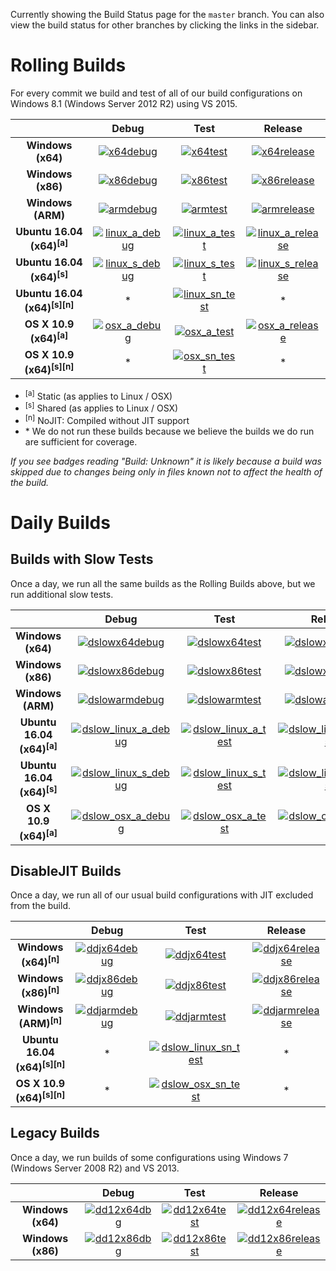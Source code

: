 Currently showing the Build Status page for the `master` branch. You can also view the build status for other branches by clicking the links in the sidebar.

# Rolling Builds

For every commit we build and test of all of our build configurations on Windows 8.1 (Windows Server 2012 R2) using VS 2015.

|                               | __Debug__ | __Test__ | __Release__ |
|:-----------------------------:|:---------:|:--------:|:-----------:|
| __Windows (x64)__             | [![x64debug][x64dbgicon]][x64dbglink] | [![x64test][x64testicon]][x64testlink] | [![x64release][x64relicon]][x64rellink] |
| __Windows (x86)__             | [![x86debug][x86dbgicon]][x86dbglink] | [![x86test][x86testicon]][x86testlink] | [![x86release][x86relicon]][x86rellink] |
| __Windows (ARM)__             | [![armdebug][armdbgicon]][armdbglink] | [![armtest][armtesticon]][armtestlink] | [![armrelease][armrelicon]][armrellink] |
| __Ubuntu 16.04 (x64)<sup>[a]</sup>__     | [![linux_a_debug][linux_a_dbgicon]][linux_a_dbglink] | [![linux_a_test][linux_a_testicon]][linux_a_testlink] | [![linux_a_release][linux_a_relicon]][linux_a_rellink] |
| __Ubuntu 16.04 (x64)<sup>[s]</sup>__     | [![linux_s_debug][linux_s_dbgicon]][linux_s_dbglink] | [![linux_s_test][linux_s_testicon]][linux_s_testlink] | [![linux_s_release][linux_s_relicon]][linux_s_rellink] |
| __Ubuntu 16.04 (x64)<sup>[s][n]</sup>__  | * | [![linux_sn_test][linux_sn_testicon]][linux_sn_testlink] | * |
| __OS X 10.9 (x64)<sup>[a]</sup>__        | [![osx_a_debug][osx_a_dbgicon]][osx_a_dbglink] | [![osx_a_test][osx_a_testicon]][osx_a_testlink] | [![osx_a_release][osx_a_relicon]][osx_a_rellink] |
| __OS X 10.9 (x64)<sup>[s][n]</sup>__     | * | [![osx_sn_test][osx_sn_testicon]][osx_sn_testlink] | * |

* <sup>[a]</sup> Static (as applies to Linux / OSX)
* <sup>[s]</sup> Shared (as applies to Linux / OSX)
* <sup>[n]</sup> NoJIT: Compiled without JIT support
* \* We do not run these builds because we believe the builds we do run are sufficient for coverage.

*If you see badges reading "Build: Unknown" it is likely because a build was skipped due to changes being only in files known not to affect the health of the build.*

[x64dbgicon]: https://ci.dot.net/job/Microsoft_ChakraCore/job/master/job/x64_debug/badge/icon
[x64dbglink]: https://ci.dot.net/job/Microsoft_ChakraCore/job/master/job/x64_debug/
[x64testicon]: https://ci.dot.net/job/Microsoft_ChakraCore/job/master/job/x64_test/badge/icon
[x64testlink]: https://ci.dot.net/job/Microsoft_ChakraCore/job/master/job/x64_test/
[x64relicon]: https://ci.dot.net/job/Microsoft_ChakraCore/job/master/job/x64_release/badge/icon
[x64rellink]: https://ci.dot.net/job/Microsoft_ChakraCore/job/master/job/x64_release/

[x86dbgicon]: https://ci.dot.net/job/Microsoft_ChakraCore/job/master/job/x86_debug/badge/icon
[x86dbglink]: https://ci.dot.net/job/Microsoft_ChakraCore/job/master/job/x86_debug/
[x86testicon]: https://ci.dot.net/job/Microsoft_ChakraCore/job/master/job/x86_test/badge/icon
[x86testlink]: https://ci.dot.net/job/Microsoft_ChakraCore/job/master/job/x86_test/
[x86relicon]: https://ci.dot.net/job/Microsoft_ChakraCore/job/master/job/x86_release/badge/icon
[x86rellink]: https://ci.dot.net/job/Microsoft_ChakraCore/job/master/job/x86_release/

[armdbgicon]: https://ci.dot.net/job/Microsoft_ChakraCore/job/master/job/arm_debug/badge/icon
[armdbglink]: https://ci.dot.net/job/Microsoft_ChakraCore/job/master/job/arm_debug/
[armtesticon]: https://ci.dot.net/job/Microsoft_ChakraCore/job/master/job/arm_test/badge/icon
[armtestlink]: https://ci.dot.net/job/Microsoft_ChakraCore/job/master/job/arm_test/
[armrelicon]: https://ci.dot.net/job/Microsoft_ChakraCore/job/master/job/arm_release/badge/icon
[armrellink]: https://ci.dot.net/job/Microsoft_ChakraCore/job/master/job/arm_release/

[linux_a_dbgicon]: https://ci.dot.net/job/Microsoft_ChakraCore/job/master/job/static_ubuntu_linux_debug/badge/icon
[linux_a_dbglink]: https://ci.dot.net/job/Microsoft_ChakraCore/job/master/job/static_ubuntu_linux_debug/
[linux_a_testicon]: https://ci.dot.net/job/Microsoft_ChakraCore/job/master/job/static_ubuntu_linux_test/badge/icon
[linux_a_testlink]: https://ci.dot.net/job/Microsoft_ChakraCore/job/master/job/static_ubuntu_linux_test/
[linux_a_relicon]: https://ci.dot.net/job/Microsoft_ChakraCore/job/master/job/static_ubuntu_linux_release/badge/icon
[linux_a_rellink]: https://ci.dot.net/job/Microsoft_ChakraCore/job/master/job/static_ubuntu_linux_release/

[linux_s_dbgicon]: https://ci.dot.net/job/Microsoft_ChakraCore/job/master/job/shared_ubuntu_linux_debug/badge/icon
[linux_s_dbglink]: https://ci.dot.net/job/Microsoft_ChakraCore/job/master/job/shared_ubuntu_linux_debug/
[linux_s_testicon]: https://ci.dot.net/job/Microsoft_ChakraCore/job/master/job/shared_ubuntu_linux_test/badge/icon
[linux_s_testlink]: https://ci.dot.net/job/Microsoft_ChakraCore/job/master/job/shared_ubuntu_linux_test/
[linux_s_relicon]: https://ci.dot.net/job/Microsoft_ChakraCore/job/master/job/shared_ubuntu_linux_release/badge/icon
[linux_s_rellink]: https://ci.dot.net/job/Microsoft_ChakraCore/job/master/job/shared_ubuntu_linux_release/

[linux_sn_dbgicon]: https://ci.dot.net/job/Microsoft_ChakraCore/job/master/job/_no_jit_shared_ubuntu_linux_debug/badge/icon
[linux_sn_dbglink]: https://ci.dot.net/job/Microsoft_ChakraCore/job/master/job/_no_jit_shared_ubuntu_linux_debug/
[linux_sn_testicon]: https://ci.dot.net/job/Microsoft_ChakraCore/job/master/job/_no_jit_shared_ubuntu_linux_test/badge/icon
[linux_sn_testlink]: https://ci.dot.net/job/Microsoft_ChakraCore/job/master/job/_no_jit_shared_ubuntu_linux_test/
[linux_sn_relicon]: https://ci.dot.net/job/Microsoft_ChakraCore/job/master/job/_no_jit_shared_ubuntu_linux_release/badge/icon
[linux_sn_rellink]: https://ci.dot.net/job/Microsoft_ChakraCore/job/master/job/_no_jit_shared_ubuntu_linux_release/

[osx_a_dbgicon]: https://ci.dot.net/job/Microsoft_ChakraCore/job/master/job/static_osx_osx_debug/badge/icon
[osx_a_dbglink]: https://ci.dot.net/job/Microsoft_ChakraCore/job/master/job/static_osx_osx_debug/
[osx_a_testicon]: https://ci.dot.net/job/Microsoft_ChakraCore/job/master/job/static_osx_osx_test/badge/icon
[osx_a_testlink]: https://ci.dot.net/job/Microsoft_ChakraCore/job/master/job/static_osx_osx_test/
[osx_a_relicon]: https://ci.dot.net/job/Microsoft_ChakraCore/job/master/job/static_osx_osx_release/badge/icon
[osx_a_rellink]: https://ci.dot.net/job/Microsoft_ChakraCore/job/master/job/static_osx_osx_release/

[osx_sn_dbgicon]: https://ci.dot.net/job/Microsoft_ChakraCore/job/master/job/_no_jit_shared_osx_osx_debug/badge/icon
[osx_sn_dbglink]: https://ci.dot.net/job/Microsoft_ChakraCore/job/master/job/_no_jit_shared_osx_osx_debug/
[osx_sn_testicon]: https://ci.dot.net/job/Microsoft_ChakraCore/job/master/job/_no_jit_shared_osx_osx_test/badge/icon
[osx_sn_testlink]: https://ci.dot.net/job/Microsoft_ChakraCore/job/master/job/_no_jit_shared_osx_osx_test/
[osx_sn_relicon]: https://ci.dot.net/job/Microsoft_ChakraCore/job/master/job/_no_jit_shared_osx_osx_release/badge/icon
[osx_sn_rellink]: https://ci.dot.net/job/Microsoft_ChakraCore/job/master/job/_no_jit_shared_osx_osx_release/

# Daily Builds

## Builds with Slow Tests

Once a day, we run all the same builds as the Rolling Builds above, but we run additional slow tests.

|                               | __Debug__ | __Test__ | __Release__ |
|:-----------------------------:|:---------:|:--------:|:-----------:|
| __Windows (x64)__             | [![dslowx64debug][dslowx64dbgicon]][dslowx64dbglink] | [![dslowx64test][dslowx64testicon]][dslowx64testlink] | [![dslowx64release][dslowx64relicon]][dslowx64rellink] |
| __Windows (x86)__             | [![dslowx86debug][dslowx86dbgicon]][dslowx86dbglink] | [![dslowx86test][dslowx86testicon]][dslowx86testlink] | [![dslowx86release][dslowx86relicon]][dslowx86rellink] |
| __Windows (ARM)__             | [![dslowarmdebug][dslowarmdbgicon]][dslowarmdbglink] | [![dslowarmtest][dslowarmtesticon]][dslowarmtestlink] | [![dslowarmrelease][dslowarmrelicon]][dslowarmrellink] |
| __Ubuntu 16.04 (x64)<sup>[a]</sup>__     | [![dslow_linux_a_debug][dslow_linux_a_dbgicon]][dslow_linux_a_dbglink] | [![dslow_linux_a_test][dslow_linux_a_testicon]][dslow_linux_a_testlink] | [![dslow_linux_a_release][dslow_linux_a_relicon]][dslow_linux_a_rellink] |
| __Ubuntu 16.04 (x64)<sup>[s]</sup>__     | [![dslow_linux_s_debug][dslow_linux_s_dbgicon]][dslow_linux_s_dbglink] | [![dslow_linux_s_test][dslow_linux_s_testicon]][dslow_linux_s_testlink] | [![dslow_linux_s_release][dslow_linux_s_relicon]][dslow_linux_s_rellink] |
| __OS X 10.9 (x64)<sup>[a]</sup>__        | [![dslow_osx_a_debug][dslow_osx_a_dbgicon]][dslow_osx_a_dbglink] | [![dslow_osx_a_test][dslow_osx_a_testicon]][dslow_osx_a_testlink] | [![dslow_osx_a_release][dslow_osx_a_relicon]][dslow_osx_a_rellink] |

[dslowx64dbgicon]: https://ci.dot.net/job/Microsoft_ChakraCore/job/master/job/daily_slow_x64_debug/badge/icon
[dslowx64dbglink]: https://ci.dot.net/job/Microsoft_ChakraCore/job/master/job/daily_slow_x64_debug/
[dslowx64testicon]: https://ci.dot.net/job/Microsoft_ChakraCore/job/master/job/daily_slow_x64_test/badge/icon
[dslowx64testlink]: https://ci.dot.net/job/Microsoft_ChakraCore/job/master/job/daily_slow_x64_test/
[dslowx64relicon]: https://ci.dot.net/job/Microsoft_ChakraCore/job/master/job/daily_slow_x64_release/badge/icon
[dslowx64rellink]: https://ci.dot.net/job/Microsoft_ChakraCore/job/master/job/daily_slow_x64_release/

[dslowx86dbgicon]: https://ci.dot.net/job/Microsoft_ChakraCore/job/master/job/daily_slow_x86_debug/badge/icon
[dslowx86dbglink]: https://ci.dot.net/job/Microsoft_ChakraCore/job/master/job/daily_slow_x86_debug/
[dslowx86testicon]: https://ci.dot.net/job/Microsoft_ChakraCore/job/master/job/daily_slow_x86_test/badge/icon
[dslowx86testlink]: https://ci.dot.net/job/Microsoft_ChakraCore/job/master/job/daily_slow_x86_test/
[dslowx86relicon]: https://ci.dot.net/job/Microsoft_ChakraCore/job/master/job/daily_slow_x86_release/badge/icon
[dslowx86rellink]: https://ci.dot.net/job/Microsoft_ChakraCore/job/master/job/daily_slow_x86_release/

[dslowarmdbgicon]: https://ci.dot.net/job/Microsoft_ChakraCore/job/master/job/daily_slow_arm_debug/badge/icon
[dslowarmdbglink]: https://ci.dot.net/job/Microsoft_ChakraCore/job/master/job/daily_slow_arm_debug/
[dslowarmtesticon]: https://ci.dot.net/job/Microsoft_ChakraCore/job/master/job/daily_slow_arm_test/badge/icon
[dslowarmtestlink]: https://ci.dot.net/job/Microsoft_ChakraCore/job/master/job/daily_slow_arm_test/
[dslowarmrelicon]: https://ci.dot.net/job/Microsoft_ChakraCore/job/master/job/daily_slow_arm_release/badge/icon
[dslowarmrellink]: https://ci.dot.net/job/Microsoft_ChakraCore/job/master/job/daily_slow_arm_release/

[dslow_linux_a_dbgicon]: https://ci.dot.net/job/Microsoft_ChakraCore/job/master/job/static_ubuntu_linux_debug/badge/icon
[dslow_linux_a_dbglink]: https://ci.dot.net/job/Microsoft_ChakraCore/job/master/job/static_ubuntu_linux_debug/
[dslow_linux_a_testicon]: https://ci.dot.net/job/Microsoft_ChakraCore/job/master/job/static_ubuntu_linux_test/badge/icon
[dslow_linux_a_testlink]: https://ci.dot.net/job/Microsoft_ChakraCore/job/master/job/static_ubuntu_linux_test/
[dslow_linux_a_relicon]: https://ci.dot.net/job/Microsoft_ChakraCore/job/master/job/static_ubuntu_linux_release/badge/icon
[dslow_linux_a_rellink]: https://ci.dot.net/job/Microsoft_ChakraCore/job/master/job/static_ubuntu_linux_release/

[dslow_linux_s_dbgicon]: https://ci.dot.net/job/Microsoft_ChakraCore/job/master/job/shared_ubuntu_linux_debug/badge/icon
[dslow_linux_s_dbglink]: https://ci.dot.net/job/Microsoft_ChakraCore/job/master/job/shared_ubuntu_linux_debug/
[dslow_linux_s_testicon]: https://ci.dot.net/job/Microsoft_ChakraCore/job/master/job/shared_ubuntu_linux_test/badge/icon
[dslow_linux_s_testlink]: https://ci.dot.net/job/Microsoft_ChakraCore/job/master/job/shared_ubuntu_linux_test/
[dslow_linux_s_relicon]: https://ci.dot.net/job/Microsoft_ChakraCore/job/master/job/shared_ubuntu_linux_release/badge/icon
[dslow_linux_s_rellink]: https://ci.dot.net/job/Microsoft_ChakraCore/job/master/job/shared_ubuntu_linux_release/

[dslow_osx_a_dbgicon]: https://ci.dot.net/job/Microsoft_ChakraCore/job/master/job/static_osx_osx_debug/badge/icon
[dslow_osx_a_dbglink]: https://ci.dot.net/job/Microsoft_ChakraCore/job/master/job/static_osx_osx_debug/
[dslow_osx_a_testicon]: https://ci.dot.net/job/Microsoft_ChakraCore/job/master/job/static_osx_osx_test/badge/icon
[dslow_osx_a_testlink]: https://ci.dot.net/job/Microsoft_ChakraCore/job/master/job/static_osx_osx_test/
[dslow_osx_a_relicon]: https://ci.dot.net/job/Microsoft_ChakraCore/job/master/job/static_osx_osx_release/badge/icon
[dslow_osx_a_rellink]: https://ci.dot.net/job/Microsoft_ChakraCore/job/master/job/static_osx_osx_release/

## DisableJIT Builds

Once a day, we run all of our usual build configurations with JIT excluded from the build.

|                   | __Debug__ | __Test__ | __Release__ |
|:-----------------:|:---------:|:--------:|:-----------:|
| __Windows (x64)<sup>[n]</sup>__ | [![ddjx64debug][ddjx64dbgicon]][ddjx64dbglink] | [![ddjx64test][ddjx64testicon]][ddjx64testlink] | [![ddjx64release][ddjx64relicon]][ddjx64rellink] |
| __Windows (x86)<sup>[n]</sup>__ | [![ddjx86debug][ddjx86dbgicon]][ddjx86dbglink] | [![ddjx86test][ddjx86testicon]][ddjx86testlink] | [![ddjx86release][ddjx86relicon]][ddjx86rellink] |
| __Windows (ARM)<sup>[n]</sup>__ | [![ddjarmdebug][ddjarmdbgicon]][ddjarmdbglink] | [![ddjarmtest][ddjarmtesticon]][ddjarmtestlink] | [![ddjarmrelease][ddjarmrelicon]][ddjarmrellink] |
| __Ubuntu 16.04 (x64)<sup>[s][n]</sup>__  | * | [![dslow_linux_sn_test][dslow_linux_sn_testicon]][dslow_linux_sn_testlink] | * |
| __OS X 10.9 (x64)<sup>[s][n]</sup>__     | * | [![dslow_osx_sn_test][dslow_osx_sn_testicon]][dslow_osx_sn_testlink] | * |

[ddjx64dbgicon]: https://ci.dot.net/job/Microsoft_ChakraCore/job/master/job/daily_disablejit_x64_debug/badge/icon
[ddjx64dbglink]: https://ci.dot.net/job/Microsoft_ChakraCore/job/master/job/daily_disablejit_x64_debug/
[ddjx64testicon]: https://ci.dot.net/job/Microsoft_ChakraCore/job/master/job/daily_disablejit_x64_test/badge/icon
[ddjx64testlink]: https://ci.dot.net/job/Microsoft_ChakraCore/job/master/job/daily_disablejit_x64_test/
[ddjx64relicon]: https://ci.dot.net/job/Microsoft_ChakraCore/job/master/job/daily_disablejit_x64_release/badge/icon
[ddjx64rellink]: https://ci.dot.net/job/Microsoft_ChakraCore/job/master/job/daily_disablejit_x64_release/

[ddjx86dbgicon]: https://ci.dot.net/job/Microsoft_ChakraCore/job/master/job/daily_disablejit_x86_debug/badge/icon
[ddjx86dbglink]: https://ci.dot.net/job/Microsoft_ChakraCore/job/master/job/daily_disablejit_x86_debug/
[ddjx86testicon]: https://ci.dot.net/job/Microsoft_ChakraCore/job/master/job/daily_disablejit_x86_test/badge/icon
[ddjx86testlink]: https://ci.dot.net/job/Microsoft_ChakraCore/job/master/job/daily_disablejit_x86_test/
[ddjx86relicon]: https://ci.dot.net/job/Microsoft_ChakraCore/job/master/job/daily_disablejit_x86_release/badge/icon
[ddjx86rellink]: https://ci.dot.net/job/Microsoft_ChakraCore/job/master/job/daily_disablejit_x86_release/

[ddjarmdbgicon]: https://ci.dot.net/job/Microsoft_ChakraCore/job/master/job/daily_disablejit_arm_debug/badge/icon
[ddjarmdbglink]: https://ci.dot.net/job/Microsoft_ChakraCore/job/master/job/daily_disablejit_arm_debug/
[ddjarmtesticon]: https://ci.dot.net/job/Microsoft_ChakraCore/job/master/job/daily_disablejit_arm_test/badge/icon
[ddjarmtestlink]: https://ci.dot.net/job/Microsoft_ChakraCore/job/master/job/daily_disablejit_arm_test/
[ddjarmrelicon]: https://ci.dot.net/job/Microsoft_ChakraCore/job/master/job/daily_disablejit_arm_release/badge/icon
[ddjarmrellink]: https://ci.dot.net/job/Microsoft_ChakraCore/job/master/job/daily_disablejit_arm_release/

[dslow_linux_sn_dbgicon]: https://ci.dot.net/job/Microsoft_ChakraCore/job/master/job/_no_jit_shared_ubuntu_linux_debug/badge/icon
[dslow_linux_sn_dbglink]: https://ci.dot.net/job/Microsoft_ChakraCore/job/master/job/_no_jit_shared_ubuntu_linux_debug/
[dslow_linux_sn_testicon]: https://ci.dot.net/job/Microsoft_ChakraCore/job/master/job/_no_jit_shared_ubuntu_linux_test/badge/icon
[dslow_linux_sn_testlink]: https://ci.dot.net/job/Microsoft_ChakraCore/job/master/job/_no_jit_shared_ubuntu_linux_test/
[dslow_linux_sn_relicon]: https://ci.dot.net/job/Microsoft_ChakraCore/job/master/job/_no_jit_shared_ubuntu_linux_release/badge/icon
[dslow_linux_sn_rellink]: https://ci.dot.net/job/Microsoft_ChakraCore/job/master/job/_no_jit_shared_ubuntu_linux_release/

[dslow_osx_sn_dbgicon]: https://ci.dot.net/job/Microsoft_ChakraCore/job/master/job/_no_jit_shared_osx_osx_debug/badge/icon
[dslow_osx_sn_dbglink]: https://ci.dot.net/job/Microsoft_ChakraCore/job/master/job/_no_jit_shared_osx_osx_debug/
[dslow_osx_sn_testicon]: https://ci.dot.net/job/Microsoft_ChakraCore/job/master/job/_no_jit_shared_osx_osx_test/badge/icon
[dslow_osx_sn_testlink]: https://ci.dot.net/job/Microsoft_ChakraCore/job/master/job/_no_jit_shared_osx_osx_test/
[dslow_osx_sn_relicon]: https://ci.dot.net/job/Microsoft_ChakraCore/job/master/job/_no_jit_shared_osx_osx_release/badge/icon
[dslow_osx_sn_rellink]: https://ci.dot.net/job/Microsoft_ChakraCore/job/master/job/_no_jit_shared_osx_osx_release/

## Legacy Builds

Once a day, we run builds of some configurations using Windows 7 (Windows Server 2008 R2) and VS 2013.

|                   | __Debug__ | __Test__ | __Release__ |
|:-----------------:|:---------------:|:--------------:|:-----------------:|
| __Windows (x64)__ | [![dd12x64dbg][dd12x64dbgicon]][dd12x64dbglink] | [![dd12x64test][dd12x64testicon]][dd12x64testlink] | [![dd12x64release][dd12x64relicon]][dd12x64rellink] |
| __Windows (x86)__ | [![dd12x86dbg][dd12x86dbgicon]][dd12x86dbglink] | [![dd12x86test][dd12x86testicon]][dd12x86testlink] | [![dd12x86release][dd12x86relicon]][dd12x86rellink] |

[dd12x64dbgicon]: https://ci.dot.net/job/Microsoft_ChakraCore/job/master/job/daily_dev12_x64_debug/badge/icon
[dd12x64dbglink]: https://ci.dot.net/job/Microsoft_ChakraCore/job/master/job/daily_dev12_x64_debug/
[dd12x64testicon]: https://ci.dot.net/job/Microsoft_ChakraCore/job/master/job/daily_dev12_x64_test/badge/icon
[dd12x64testlink]: https://ci.dot.net/job/Microsoft_ChakraCore/job/master/job/daily_dev12_x64_test/
[dd12x64relicon]: https://ci.dot.net/job/Microsoft_ChakraCore/job/master/job/daily_dev12_x64_release/badge/icon
[dd12x64rellink]: https://ci.dot.net/job/Microsoft_ChakraCore/job/master/job/daily_dev12_x64_release/

[dd12x86dbgicon]: https://ci.dot.net/job/Microsoft_ChakraCore/job/master/job/daily_dev12_x86_debug/badge/icon
[dd12x86dbglink]: https://ci.dot.net/job/Microsoft_ChakraCore/job/master/job/daily_dev12_x86_debug/
[dd12x86testicon]: https://ci.dot.net/job/Microsoft_ChakraCore/job/master/job/daily_dev12_x86_test/badge/icon
[dd12x86testlink]: https://ci.dot.net/job/Microsoft_ChakraCore/job/master/job/daily_dev12_x86_test/
[dd12x86relicon]: https://ci.dot.net/job/Microsoft_ChakraCore/job/master/job/daily_dev12_x86_release/badge/icon
[dd12x86rellink]: https://ci.dot.net/job/Microsoft_ChakraCore/job/master/job/daily_dev12_x86_release/